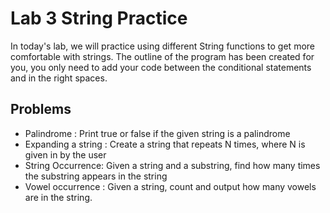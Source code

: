 # Lab 3 String Practice

In today's lab, we will practice using different String functions to get more comfortable with strings. The outline of the program has been created for you, you only need to add your code between the conditional statements and in the right spaces.

## Problems

- Palindrome : Print true or false if the given string is a palindrome
- Expanding a string : Create a string that repeats N times, where N is given in by the user
- String Occurrence: Given a string and a substring, find how many times the substring appears in the string
- Vowel occurrence : Given a string, count and output how many vowels are in the string.


